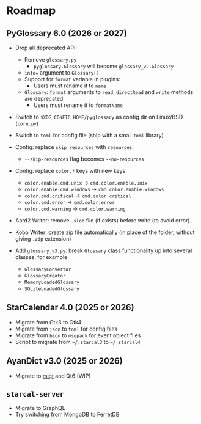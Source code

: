 # Roadmap

## PyGlossary 6.0 (2026 or 2027)

- Drop all deprecated API:

  - Remove `glossary.py`
    - `pyglossary.Glossary` will become `glossary_v2.Glossary`
  - `info=` argument to `Glossary()`
  - Support for `format` variable in plugins:
    - Users must rename it to `name`
  - `Glossary`: `format` arguments to `read`, `directRead` and `write` methods are deprecated
    - Users must rename it to `formatName`

- Switch to `$XDG_CONFIG_HOME/pyglossary` as config dir on Linux/BSD (`core.py`)

- Switch to `toml` for config file (ship with a small `toml` library)

- Config: replace `skip_resources` with `resources`:

  - `--skip-resources` flag becomes `--no-resources`

- Config: replace `color.*` keys with new keys

  - `color.enable.cmd.unix` -> `cmd.color.enable.unix`
  - `color.enable.cmd.windows` -> `cmd.color.enable.windows`
  - `color.cmd.critical` -> `cmd.color.critical`
  - `color.cmd.error` -> `cmd.color.error`
  - `color.cmd.warning` -> `cmd.color.warning`

- Aard2 Writer: remove `.slob` file (if exists) before write (to avoid error).

- Kobo Writer: create zip file automatically (in place of the folder, without giving `.zip` extension)

- Add `glossary_v3.py`: break `Glossary` class functionality up into several classes, for example

  - `GlossaryConvertor`
  - `GlossaryCreator`
  - `MemoryLoadedGlossary`
  - `SQLiteLoadedGlossary`

## StarCalendar 4.0 (2025 or 2026)

- Migrate from Gtk3 to Gtk4
- Migrate from `json` to `toml` for config files
- Migrate from `bson` to `msgpack` for event object files
- Script to migrate from `~/.starcal3` to `~/.starcal4`

## AyanDict v3.0 (2025 or 2026)

- Migrate to [miqt](https://github.com/mappu/miqt) and Qt6 (WIP)

## `starcal-server`

- Migrate to GraphQL
- Try switching from MongoDB to [FerretDB](https://github.com/FerretDB/FerretDB)
